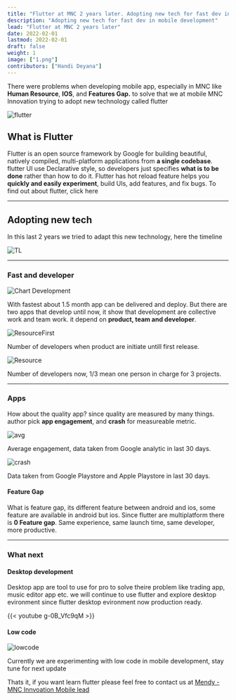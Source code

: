 ```yaml
---
title: "Flutter at MNC 2 years later. Adopting new tech for fast dev in mobile development"
description: "Adopting new tech for fast dev in mobile development"
lead: "Flutter at MNC 2 years later"
date: 2022-02-01
lastmod: 2022-02-01
draft: false
weight: 1
image: ["1.png"]
contributors: ["Handi Deyana"]
---
```



There were problems when developing mobile app, especially in MNC like **Human Resource**, **IOS**, and **Features Gap.** to solve that we at mobile MNC Innovation trying to adopt new technology called flutter

![flutter](1.jpeg)

## What is Flutter

Flutter is an open source framework by Google for building beautiful, natively compiled, multi-platform applications from **a single codebase**. flutter UI use Declarative style, so developers just specifies **what is to be done** rather than how to do it. Flutter has hot reload feature helps you **quickly and easily experiment**, build UIs, add features, and fix bugs. To find out about flutter, click here

---

## Adopting new tech

In this last 2 years we tried to adapt this new technology, here the timeline

![TL](2.jpeg)

---

### Fast and developer


![Chart Development](3.jpeg)

With fastest about 1.5 month app can be delivered and deploy. But there are two apps that develop until now, it show that development are collective work and team work. it depend on **product, team and developer**.


![ResourceFirst](4.jpeg)

Number of developers when product are initiate untill first release.

![Resource](5.jpeg)

Number of developers now, 1/3 mean one person in charge for 3 projects.

---

### Apps

How about the quality app? since quality are measured by many things. author pick **app engagement**, and **crash** for measureable metric.

![avg](6.jpeg)

Average engagement, data taken from Google analytic in last 30 days. 

![crash](7.jpeg)

Data taken from Google Playstore and Apple Playstore in last 30 days.

#### Feature Gap

What is feature gap, its different feature between android and ios, some feature are available in android but ios. Since flutter are multiplatform there is **0 Feature gap**. Same experience, same launch time, same developer, more productive.

---

### What next

#### Desktop development

Desktop app are tool to use for pro to solve theire problem like trading app, music editor app etc. we will continue to use flutter and explore desktop evironment since flutter desktop evironment now production ready.

{{< youtube g-0B_Vfc9qM >}}

#### Low code

![lowcode](8.jpeg)

Currently we are experimenting with low code in mobile development, stay tune for next update

Thats it, if you want learn flutter please feel free to contact us at [Mendy - MNC Innvoation Mobile lead](mailto:mendhy.galuh@mncgroup.com)